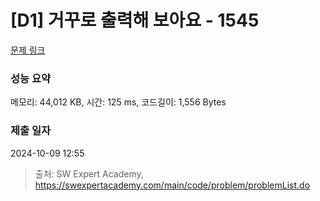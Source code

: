 # [D1] 거꾸로 출력해 보아요 - 1545 

[문제 링크](https://swexpertacademy.com/main/code/problem/problemDetail.do?contestProbId=AV2gbY0qAAQBBAS0) 

### 성능 요약

메모리: 44,012 KB, 시간: 125 ms, 코드길이: 1,556 Bytes

### 제출 일자

2024-10-09 12:55



> 출처: SW Expert Academy, https://swexpertacademy.com/main/code/problem/problemList.do